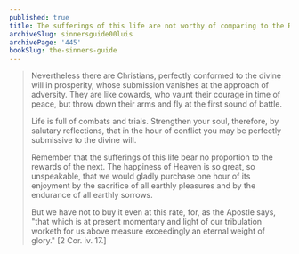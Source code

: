 ```yaml
---
published: true
title: The sufferings of this life are not worthy of comparing to the Rewards of Eternal Life
archiveSlug: sinnersguide00luis
archivePage: '445'
bookSlug: the-sinners-guide
---
```


> Nevertheless there are Christians, perfectly conformed to the divine will in prosperity, whose submission vanishes at the approach of adversity. They are like cowards, who vaunt their courage in time of peace, but throw down their arms and fly at the first sound of battle.
> 
> Life is full of combats and trials. Strengthen your soul, therefore, by salutary reflections, that in the hour of conflict you may be perfectly submissive to the divine will.
> 
> Remember that the sufferings of this life bear no proportion to the rewards of the next. The happiness of Heaven is so great, so unspeakable, that we would gladly purchase one hour of its enjoyment by the sacrifice of all earthly pleasures and by the endurance of all earthly sorrows.
> 
> But we have not to buy it even at this rate, for, as the Apostle says, "that which is at present momentary and light of our tribulation worketh for us above measure exceedingly an eternal weight of glory." [2 Cor. iv. 17.]

